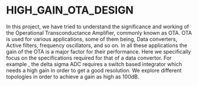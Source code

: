 # HIGH_GAIN_OTA_DESIGN
In this project, we have tried to understand the significance and working of the Operational Transconductance Amplifier, commonly known as OTA. OTA is used for various applications, some of them being, Data converters, Active filters, frequency oscillators, and so on. In all these applications the gain of the OTA is a major factor for their performance. Here we specifically focus on the specifications required for that of a data convertor. For example , the delta sigma ADC requires a switch based integrator which needs a high gain in order to get a good resolution. We explore different topologies in order to achieve a gain as high as 100dB.
